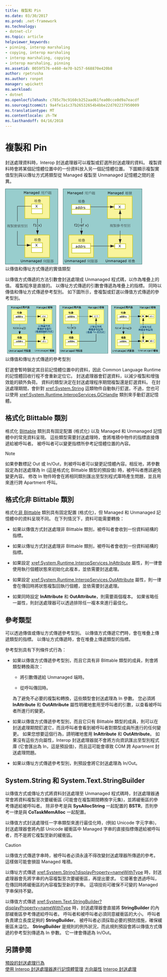 ```yaml
---
title: 複製和 Pin
ms.date: 03/30/2017
ms.prod: .net-framework
ms.technology:
- dotnet-clr
ms.topic: article
helpviewer_keywords:
- pinning, interop marshaling
- copying, interop marshaling
- interop marshaling, copying
- interop marshaling, pinning
ms.assetid: 0059f576-e460-4e70-b257-668870e420b8
author: rpetrusha
ms.author: ronpet
manager: wpickett
ms.workload:
- dotnet
ms.openlocfilehash: c785c7bc9160cb252aad61fea00cce0d9a7eacdf
ms.sourcegitcommit: 9a4fe1a1c37b26532654b4bbe22d702237950009
ms.translationtype: MT
ms.contentlocale: zh-TW
ms.lasthandoff: 04/16/2018
---
```

# <a name="copying-and-pinning"></a>複製和 Pin
封送處理資料時，Interop 封送處理器可以複製或釘選所封送處理的資料。 複製資料時會將某個記憶體位置中的一份資料放入另一個記憶體位置。 下圖顯示複製實值型別與以傳址方式將類型從 Managed 複製至 Unmanaged 記憶體之間的差異。  
  
 ![以傳值和傳址方式傳遞的實值型別](./media/interopmarshalcopy.gif "Interopmarshalcopy")  
以傳值和傳址方式傳遞的實值類型  
  
 以傳值方式傳遞的方法引數會封送處理成 Unmanaged 程式碼，以作為堆疊上的值。 複製程序是直接的。 以傳址方式傳遞的引數會傳遞為堆疊上的指標。 同時以傳值和傳址方式傳遞參考型別。 如下圖所示，會複製或釘選以傳值方式傳遞的參考型別。  
  
 ![COM Interop](./media/interopmarshalpin.gif "Interopmarshalpin")  
以傳值和傳址方式傳遞的參考型別  
  
 釘選會暫時鎖定其目前記憶體位置中的資料，因此 Common Language Runtime 的記憶體回收行程不會重新定位它。 封送處理器會釘選資料，以減少複製和增強效能的額外負荷。 資料的類型決定在封送處理程序期間複製還是釘選資料。  在封送處理期間，會針對 <xref:System.String> 這類物件自動執行釘選，不過，您也可以使用 <xref:System.Runtime.InteropServices.GCHandle> 類別來手動釘選記憶體。  
  
## <a name="formatted-blittable-classes"></a>格式化 Blittable 類別  
 格式化 [Blittable](blittable-and-non-blittable-types.md) 類別具有固定配置 (格式化) 以及 Managed 和 Unmanaged 記憶體中的常見資料呈現。 這些類型需要封送處理時，會將堆積中物件的指標直接傳遞給被呼叫者。 被呼叫者可以變更指標所參考記憶體位置的內容。  
  
> [!NOTE]
>  如果參數標記 Out 或 In/Out，則被呼叫者可以變更記憶體內容。相反地，將參數設定為封送處理為 In (這是格式化 Blittable 類型的預設值) 時，被呼叫者應該避免變更內容。 修改 In 物件時會在將相同類別匯出至型別程式庫時產生問題，並且用來進行跨 Apartment 呼叫。  
  
## <a name="formatted-non-blittable-classes"></a>格式化非 Blittable 類別  
 格式化[非 Blittable](blittable-and-non-blittable-types.md) 類別具有固定配置 (格式化)，但 Managed 和 Unmanaged 記憶體中的資料呈現不同。 在下列情況下，資料可能需要轉換：  
  
-   如果以傳值方式封送處理非 Blittable 類別，被呼叫者會收到一份資料結構的指標。  
  
-   如果以傳址方式封送處理非 Blittable 類別，被呼叫者會收到一份資料結構的指標。  
  
-   如果設定 <xref:System.Runtime.InteropServices.InAttribute> 屬性，則一律會使用執行個體狀態來初始化此複本，並依需要封送處理。  
  
-   如果設定 <xref:System.Runtime.InteropServices.OutAttribute> 屬性，則一律會在傳回時將狀態複製回執行個體，並依需要封送處理。  
  
-   如果同時設定 **InAttribute** 和 **OutAttribute**，則需要兩個複本。 如果省略任一屬性，則封送處理器可以透過排除任一複本來進行最佳化。  
  
## <a name="reference-types"></a>參考類型  
 可以透過傳值或傳址方式傳遞參考型別。 以傳值方式傳遞它們時，會在堆疊上傳遞類型的指標。 以傳址方式傳遞時，會在堆疊上傳遞類型的指標。  
  
 參考型別具有下列條件式行為：  
  
-   如果以傳值方式傳遞參考型別，而且它具有非 Blittable 類型的成員，則會將類型轉換兩次：  
  
    -   將引數傳遞給 Unmanaged 端時。  
  
    -   從呼叫傳回時。  
  
     為了避免不必要的複製和轉換，這些類型會封送處理為 In 參數。 您必須將 **InAttribute** 和 **OutAttribute** 屬性明確地套用至呼叫者的引數，以查看被呼叫者所進行的變更。  
  
-   如果以傳值方式傳遞參考型別，而且它只有 Blittable 類型的成員，則可以在封送處理期間釘選它，而且呼叫者會看到被呼叫者對類型成員所進行的任何變更。 如果您想要這個行為，請明確地套用 **InAttribute** 和 **OutAttribute**。 如果沒有這些方向屬性，Interop 封送處理器就不會將方向資訊匯出至型別程式庫 (它會匯出為 In，這是預設值)，而且這可能會導致 COM 跨 Apartment 封送處理問題。  
  
-   如果以傳址方式傳遞參考型別，則預設會將它封送處理為 In/Out。  
  
## <a name="systemstring-and-systemtextstringbuilder"></a>System.String 和 System.Text.StringBuilder  
 以傳值方式或傳址方式將資料封送處理至 Unmanaged 程式碼時，封送處理器通常會將資料複製至次要緩衝區 (可能會在複製期間轉換字元集)，並將緩衝區的參考傳遞給被呼叫者。 除非參考是與 **SysAllocString** 一起配置的 **BSTR**，否則參考一律是與 **CoTaskMemAlloc** 一起配置。  
  
 以傳值方式封送處理任一字串類型來進行最佳化時，(例如 Unicode 字元字串)，封送處理器會將內部 Unicode 緩衝區中 Managed 字串的直接指標傳遞給被呼叫者，而不是將它複製至新的緩衝區。  
  
> [!CAUTION]
>  以傳值方式傳遞字串時，被呼叫者必須永遠不得改變封送處理器所傳遞的參考。 這樣做可能會損毀 Managed 堆積。  
  
 以傳址方式傳遞 <xref:System.String?displayProperty=nameWithType> 時，封送處理器會先將字串的內容複製至次要緩衝區，再提出要求。 它接著會透過呼叫，在傳回時將緩衝區的內容複製至新的字串。 這項技術可確保不可變的 Managed 字串保持不變。  
  
 以傳值方式傳遞 <xref:System.Text.StringBuilder?displayProperty=nameWithType> 時，封送處理器會直接將 **StringBuilder** 的內部緩衝區參考傳遞給呼叫者。 呼叫者和被呼叫者必須同意緩衝區的大小。 呼叫者負責建立長度足夠的 **StringBuilder**。 被呼叫者必須採取必要的預防措施，確保緩衝區未溢位。 **StringBuilder** 是規則的例外狀況，而此規則預設會將以傳值方式傳遞的參考型別傳遞為 In 參數。 它一律會傳遞為 In/Out。  
  
## <a name="see-also"></a>另請參閱  
 [預設的封送處理行為](default-marshaling-behavior.md)  
 [使用 Interop 封送處理器進行記憶體管理](https://msdn.microsoft.com/library/417206ce-ee3e-4619-9529-0c0b686c7bee(v=vs.100))  
 [方向屬性](https://msdn.microsoft.com/library/241ac5b5-928e-4969-8f58-1dbc048f9ea2(v=vs.100))  
 [Interop 封送處理](interop-marshaling.md)
